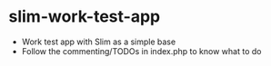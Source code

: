 # slim-work-test-app

- Work test app with Slim as a simple base
- Follow the commenting/TODOs in index.php to know what to do


